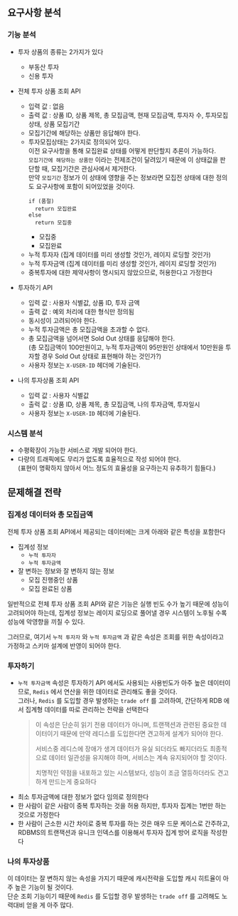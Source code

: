 ## 요구사항 분석

### 기능 분석
- 투자 상품의 종류는 2가지가 있다
    - 부동산 투자
    - 신용 투자

- 전체 투자 상품 조회 API
    - 입력 값 : 없음
    - 출력 값 : 상품 ID, 상품 제목, 총 모집금액, 현재 모집금액, 투자자 수, 투자모집상태, 상품 모집기간
    - 모집기간에 해당하는 상품만 응답해야 한다.
    - 투자모집상태는 2가지로 정의되어 있다.  
      이전 요구사항을 통해 모집완료 상태를 어떻게 판단할지 추론이 가능하다.  
      `모집기간에 해당하는 상품만` 이라는 전제조건이 달려있기 때문에 이 상태값을 판단할 때, 모집기간은 관심사에서 제거한다.  
      만약 `모집기간` 정보가 이 상태에 영향을 주는 정보라면 모집전 상태에 대한 정의도 요구사항에 포함이 되어있었을 것이다.
      ``` sudo
      if (품절)
        return 모집완료
      else 
        return 모집중
      ```
        - 모집중
        - 모집완료
    - 누적 투자자 (집계 데이터를 미리 생성할 것인가, 레이지 로딩할 것인가)
    - 누적 투자금액 (집계 데이터를 미리 생성할 것인가, 레이지 로딩할 것인가)
    - 중복투자에 대한 제약사항이 명시되지 않았으므로, 허용한다고 가정한다

- 투자하기 API
    - 입력 값 : 사용자 식별값, 상품 ID, 투자 금액
    - 출력 값 : 예외 처리에 대한 형식만 정의됨
    - 동시성이 고려되어야 한다.
    - 누적 투자금액은 총 모집금액을 초과할 수 없다.
    - 총 모집금액을 넘어서면 Sold Out 상태를 응답해야 한다.  
      (총 모집금액이 100만원이고, 누적 투자금액이 95만원인 상태에서 10만원을 투자할 경우 Sold Out 상태로 표현해야 하는 것인가?)
    - 사용자 정보는 `X-USER-ID` 헤더에 기술된다.
  
- 나의 투자상품 조회 API
    - 입력 값 : 사용자 식별값
    - 출럭 값 : 상품 ID, 상품 제목, 총 모집금액, 나의 투자금액, 투자일시
    - 사용자 정보는 `X-USER-ID` 헤더에 기술된다.

### 시스템 분석
- 수평확장이 가능한 서비스로 개발 되어야 한다.
- 다량의 트래픽에도 무리가 없도록 효율적으로 작성 되어야 한다.  
  (표현이 명확하지 않아서 어느 정도의 효율성을 요구하는지 유추하기 힘들다.)

## 문제해결 전략

### 집계성 데이터와 총 모집금액 

전체 투자 상품 조회 API에서 제공되는 데이터에는 크게 아래와 같은 특성을 포함한다
- 집계성 정보
    - `누적 투자자`
    - `누적 투자금액`
- 잘 변하는 정보와 잘 변하지 않는 정보
    - 모집 진행중인 상품
    - 모집 완료된 상품

일반적으로 전체 투자 상품 조회 API와 같은 기능은 실행 빈도 수가 높기 때문에 성능이 고려되어야 하는데, 
집계성 정보는 레이지 로딩으로 풀어낼 경우 시스템이 노후될 수록 성능에 악영향을 끼칠 수 있다.

그러므로, 여기서 `누적 투자자` 와 `누적 투자금액` 과 같은 속성은 조회를 위한 속성이라고 가정하고 스키마 설계에 반영이 되어야 한다.

### 투자하기

- `누적 투자금액` 속성은 투자하기 API 에서도 사용되는 사용빈도가 아주 높은 데이터이므로,  `Redis` 에서 연산을 위한 데이터로 관리해도 좋을 것이다.  
그러나, `Redis` 를 도입할 경우 발생하는 `trade off` 를 고려하여, 간단하게 RDB 에서 집계형 데이터를 따로 관리하는 전략을 선택한다
    > 이 속성은 단순히 읽기 전용 데이터가 아니며, 트랜잭션과 관련된 중요한 데이터이기 때문에 만약 레디스를 도입한다면 견고하게 설계가 되어야 한다.
    >
    > 서비스중 레디스에 장애가 생겨 데이터가 유실 되더라도 빠지더라도 최종적으로 데이터 일관성을 유지해야 하며, 서비스는 계속 유지되어야 할 것이다.
    >
    > 치명적인 약점을 내포하고 있는 시스템보다, 성능이 조금 열등하더라도 견고하게 만드는게 중요하다
- 최소 투자금액에 대한 정보가 없다 임의로 정의한다
- 한 사람이 같은 사람이 중복 투자하는 것을 허용 하지만, 투자자 집계는 1번만 하는 것으로 가정한다
- 한 사람이 근소한 시간 차이로 중복 투자를 하는 것은 매우 드문 케이스로 간주하고, RDBMS의 트랜잭션과 유니크 인덱스를 이용해서 투자자 집계 방어 로직을 작성한다

### 나의 투자상품
이 데이터는 잘 변하지 않는 속성을 가지기 때문에 캐시전략을 도입할 캐시 히트율이 아주 높은 기능이 될 것이다.  
단순 조회 기능이기 때문에 `Redis` 를 도입할 경우 발생하는 `trade off` 를 고려해도 노력대비 얻을 게 아주 많다.
